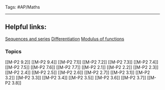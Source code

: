 Tags: #AP/Maths

---
## Helpful links: 
[Sequences and series](https://www.physicsandmathstutor.com/maths-revision/a-level-edexcel/sequences-and-series/)
[Differentiation](https://www.physicsandmathstutor.com/maths-revision/a-level-edexcel/differentiation/)
[Modulus of functions](https://www.physicsandmathstutor.com/pdf-pages/?pdf=https%3A%2F%2Fpmt.physicsandmathstutor.com%2F%2Fdownload%2FMaths%2FA-level%2FPure%2FAlgebra-and-Functions-2%2FEdexcel-Set-B%2FModulus%2520of%2520Functions.pdf)
### Topics
[[M-P2 9.2]]
[[M-P2 9.4]]
[[M-P2 7.1]]
[[M-P2 7.2]]
[[M-P2 7.3]]
[[M-P2 7.4]]
[[M-P2 7.5]]
[[M-P2 7.6]]
[[M-P2 7.7]]
[[M-P2 2.1]]
[[M-P2 2.2]]
[[M-P2 2.3]]
[[M-P2 2.4]]
[[M-P2 2.5]]
[[M-P2 2.6]]
[[M-P2 2.7]]
[[M-P2 3.1]]
[[M-P2 3.2]]
[[M-P2 3.3]]
[[M-P2 3.4]]
[[M-P2 3.5]]
[[M-P2 3.6]]
[[M-P2 3.7]]
[[M-P2 3.8]]
